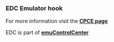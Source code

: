 ### EDC Emulator hook

For more information visit the [**CPCE page**](https://github.com/PhoenixInteractiveNL/edc-masterhook/wiki/Emulator-cpce#menu)

EDC is part of [**emuControlCenter**](https://github.com/PhoenixInteractiveNL/emuControlCenter/wiki)
